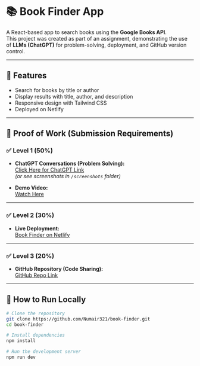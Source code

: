 # 📚 Book Finder App

A React-based app to search books using the **Google Books API**.  
This project was created as part of an assignment, demonstrating the use of **LLMs (ChatGPT)** for problem-solving, deployment, and GitHub version control.

---

## 🔹 Features
- Search for books by title or author  
- Display results with title, author, and description  
- Responsive design with Tailwind CSS  
- Deployed on Netlify  

---

## 🔹 Proof of Work (Submission Requirements)

### ✅ Level 1 (50%)
- **ChatGPT Conversations (Problem Solving):**  
  [Click Here for ChatGPT Link](https://chatgpt.com/share/68c7f1c2-e01c-8004-8f57-d429f58e14fb)  
  *(or see screenshots in `/screenshots` folder)*  

- **Demo Video:**  
  [Watch Here](https://drive.google.com/file/d/1U8i45pLntXuvjYFH1vECUpfSbitxf5rZ/view?usp=drive_link)  

---

### ✅ Level 2 (30%)
- **Live Deployment:**  
  [Book Finder on Netlify](https://bookfinderwebapp1.netlify.app/)  

---

### ✅ Level 3 (20%)
- **GitHub Repository (Code Sharing):**  
  [GitHub Repo Link](https://github.com/Numair321/book-finder)  

---

## 🔹 How to Run Locally
```bash
# Clone the repository
git clone https://github.com/Numair321/book-finder.git
cd book-finder

# Install dependencies
npm install

# Run the development server
npm run dev
